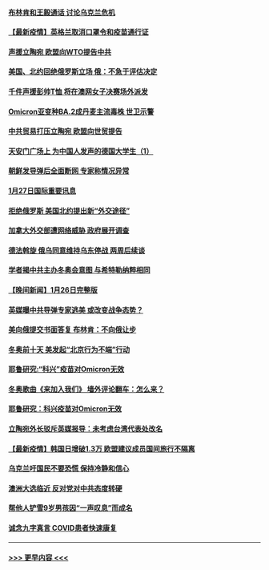 #### [布林肯和王毅通话 讨论乌克兰危机](../pages/prog202/a103331996.md?t=01280150) 
#### [【最新疫情】英格兰取消口罩令和疫苗通行证](../pages/prog202/a103331977.md?t=01280150) 
#### [声援立陶宛 欧盟向WTO提告中共](../pages/prog202/a103331943.md?t=01280150) 
#### [美国、北约回绝俄罗斯立场 俄：不急于评估决定](../pages/prog202/a103331932.md?t=01280150) 
#### [千件声援彭帅T恤 将在澳网女子决赛场外派发](../pages/prog202/a103331885.md?t=01280150) 
#### [Omicron亚变种BA.2成丹麦主流毒株 世卫示警](../pages/prog202/a103331869.md?t=01280150) 
#### [中共贸易打压立陶宛 欧盟向世贸提告](../pages/prog202/a103331844.md?t=01280150) 
#### [天安门广场上 为中国人发声的德国大学生（1）](../pages/prog202/a103331842.md?t=01280150) 
#### [朝鲜发导弹后全面断网 专家称情况异常](../pages/prog202/a103331819.md?t=01280150) 
#### [1月27日国际重要讯息](../pages/prog202/a103331678.md?t=01280150) 
#### [拒绝俄罗斯 美国北约提出新“外交途径”](../pages/prog202/a103331560.md?t=01280150) 
#### [加拿大外交部遭网络威胁 政府展开调查](../pages/prog202/a103331245.md?t=01280150) 
#### [德法斡旋 俄乌同意维持乌东停战 两周后续谈](../pages/prog202/a103331401.md?t=01280150) 
#### [学者揭中共主办冬奥会意图 与希特勒纳粹相同](../pages/prog202/a103331347.md?t=01280150) 
#### [【晚间新闻】1月26日完整版](../pages/prog202/a103331359.md?t=01280150) 
#### [英媒曝中共导弹专家逃美 或改变战争态势？](../pages/prog202/a103331188.md?t=01280150) 
#### [美向俄提交书面答复 布林肯：不向俄让步](../pages/prog202/a103331175.md?t=01280150) 
#### [冬奥前十天 美发起“北京行为不端”行动](../pages/prog202/a103331165.md?t=01280150) 
#### [耶鲁研究:“科兴”疫苗对Omicron无效](../pages/prog202/a103331117.md?t=01280150) 
#### [冬奥歌曲《来加入我们》 墙外评论翻车：怎么来？](../pages/prog202/a103331116.md?t=01280150) 
#### [耶鲁研究：科兴疫苗对Omicron无效](../pages/prog202/a103331099.md?t=01280150) 
#### [立陶宛外长驳斥英媒报导：未考虑台湾代表处改名](../pages/prog202/a103331036.md?t=01280150) 
#### [【最新疫情】韩国日增破1.3万 欧盟建议成员国间旅行不隔离](../pages/prog202/a103330985.md?t=01280150) 
#### [乌克兰吁国民不要恐慌 保持冷静和信心](../pages/prog202/a103330728.md?t=01280150) 
#### [澳洲大选临近 反对党对中共态度转硬](../pages/prog202/a103330742.md?t=01280150) 
#### [帮他人铲雪9岁男孩因“一声叹息”而成名](../pages/prog202/a103330757.md?t=01280150) 
#### [诚念九字真言 COVID患者快速康复](../pages/prog202/a103330856.md?t=01280150) 

----
#### [ >>> 更早内容 <<< ](../indexes/prog202-earlier.md)
